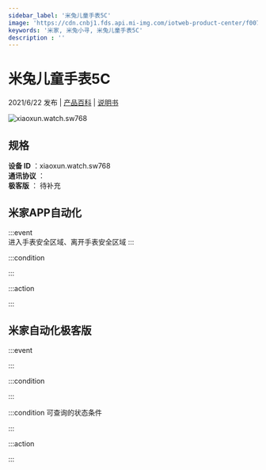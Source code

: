 ```yaml
---
sidebar_label: '米兔儿童手表5C'
image: 'https://cdn.cnbj1.fds.api.mi-img.com/iotweb-product-center/f007e97c3061cc929b20b969ca9ffad6_拟物常态(768).png?GalaxyAccessKeyId=AKVGLQWBOVIRQ3XLEW&Expires=9223372036854775807&Signature=r98JxuX6frEyhJn2la8fNd1IeJA='
keywords: '米家, 米兔小寻, 米兔儿童手表5C'
description : ''
---
```

# 米兔儿童手表5C

2021/6/22 发布 | [产品百科](https://home.mi.com/webapp/content/baike/product/index.html?model=xiaoxun.watch.sw768/) | [说明书](https://home.mi.com/views/introduction.html?model=xiaoxun.watch.sw768&region=cn)

![xiaoxun.watch.sw768](https://cdn.cnbj1.fds.api.mi-img.com/iotweb-product-center/f007e97c3061cc929b20b969ca9ffad6_拟物常态(768).png?GalaxyAccessKeyId=AKVGLQWBOVIRQ3XLEW&Expires=9223372036854775807&Signature=r98JxuX6frEyhJn2la8fNd1IeJA=)

## 规格  
> 
**设备 ID** ：xiaoxun.watch.sw768  
**通讯协议** ：  
**极客版**  ： 待补充 


## 米家APP自动化  

:::event  
进入手表安全区域、离开手表安全区域
:::

:::condition  

:::

:::action   

:::

## 米家自动化极客版  

:::event  

:::

:::condition  

:::

:::condition 可查询的状态条件  

:::

:::action  

:::

        
